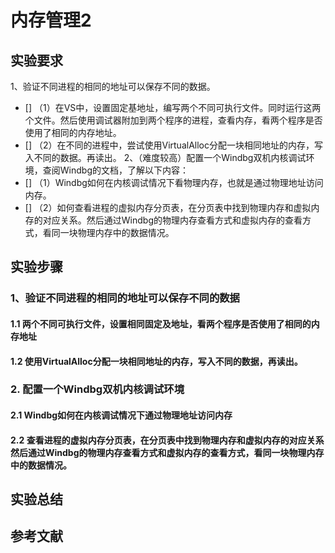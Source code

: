 # 内存管理2
## 实验要求
1、验证不同进程的相同的地址可以保存不同的数据。
- [] （1）在VS中，设置固定基地址，编写两个不同可执行文件。同时运行这两个文件。然后使用调试器附加到两个程序的进程，查看内存，看两个程序是否使用了相同的内存地址。
- [] （2）在不同的进程中，尝试使用VirtualAlloc分配一块相同地址的内存，写入不同的数据。再读出。
2、（难度较高）配置一个Windbg双机内核调试环境，查阅Windbg的文档，了解以下内容：
- [] （1）Windbg如何在内核调试情况下看物理内存，也就是通过物理地址访问内存。
- [] （2）如何查看进程的虚拟内存分页表，在分页表中找到物理内存和虚拟内存的对应关系。然后通过Windbg的物理内存查看方式和虚拟内存的查看方式，看同一块物理内存中的数据情况。
## 实验步骤
### 1、验证不同进程的相同的地址可以保存不同的数据
#### 1.1 两个不同可执行文件，设置相同固定及地址，看两个程序是否使用了相同的内存地址

#### 1.2 使用VirtualAlloc分配一块相同地址的内存，写入不同的数据，再读出。

### 2. 配置一个Windbg双机内核调试环境
#### 2.1 Windbg如何在内核调试情况下通过物理地址访问内存

#### 2.2 查看进程的虚拟内存分页表，在分页表中找到物理内存和虚拟内存的对应关系然后通过Windbg的物理内存查看方式和虚拟内存的查看方式，看同一块物理内存中的数据情况。

## 实验总结

## 参考文献